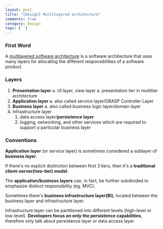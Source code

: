 ```yaml
---
layout: post
title: "[Design] Multilayered architecture"
comments: true
category: Design
tags: [  ]
---
```


### First Word

A [multilayered software architecture](http://en.wikipedia.org/wiki/Multilayered_architecture) is a software architecture that uses many layers for allocating the different responsibilities of a software product.

### Layers

1. __Presentation layer__
    a. UI layer, view layer
    a. presentation tier in multitier architecture
1. __Application layer__
    a. also called service layer/GRASP Controller Layer
1. __Business layer__
    a. also called business logic layer/domain layer
1. Infrastructure layer
    1. data access layer/__persistence layer__
    1. logging, networking, and other services which are required to support a particular business layer

### Conventions

__Application layer__ (or service layer) is sometimes considered a sublayer of __business layer__. 

If there's no explicit distinction between first 3 tiers, then it's a __traditional client-server(two-tier) model__.

The __application/business layers__ can, in fact, be further subdivided to emphasize distinct responsibility (eg. MVC). 

Sometimes there's __business infrastructure layer(BI)__, located between the business layer and infrastructure layer. 

Infrastructure layer can be partitioned into different levels (high-level or low-level). __Developers focus on only the persistence capabilities__, therefore only talk about persistence layer or data access layer. 
